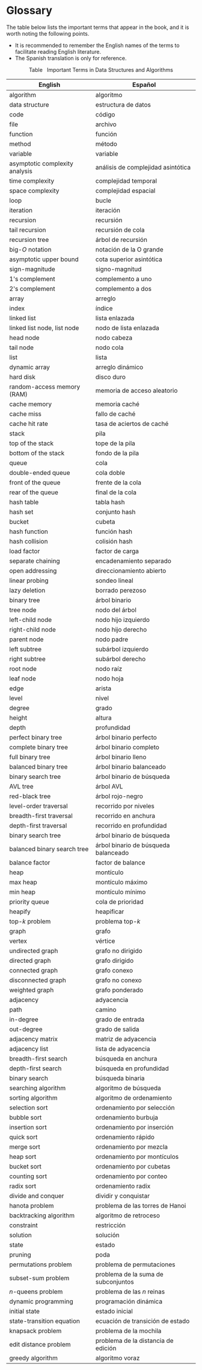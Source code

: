 # Glossary

The table below lists the important terms that appear in the book, and it is worth noting the following points.

- It is recommended to remember the English names of the terms to facilitate reading English literature.
- The Spanish translation is only for reference.


<p align="center"> Table <id> &nbsp; Important Terms in Data Structures and Algorithms </p>

| English                        | Español                                |
| ------------------------------ | -------------------------------------- |
| algorithm                      | algoritmo                             |
| data structure                 | estructura de datos                    |
| code                           | código                                |
| file                          | archivo                               |
| function                      | función                               |
| method                        | método                                |
| variable                      | variable                              |
| asymptotic complexity analysis | análisis de complejidad asintótica    |
| time complexity               | complejidad temporal                   |
| space complexity              | complejidad espacial                   |
| loop                          | bucle                                 |
| iteration                     | iteración                             |
| recursion                     | recursión                             |
| tail recursion                | recursión de cola                     |
| recursion tree                | árbol de recursión                    |
| big-$O$ notation              | notación de la O grande               |
| asymptotic upper bound        | cota superior asintótica              |
| sign-magnitude               | signo-magnitud                        |
| 1's complement               | complemento a uno                     |
| 2's complement               | complemento a dos                     |
| array                         | arreglo                               |
| index                         | índice                                |
| linked list                   | lista enlazada                        |
| linked list node, list node   | nodo de lista enlazada                |
| head node                     | nodo cabeza                           |
| tail node                     | nodo cola                             |
| list                          | lista                                 |
| dynamic array                 | arreglo dinámico                      |
| hard disk                     | disco duro                            |
| random-access memory (RAM)    | memoria de acceso aleatorio           |
| cache memory                  | memoria caché                         |
| cache miss                    | fallo de caché                        |
| cache hit rate                | tasa de aciertos de caché             |
| stack                         | pila                                  |
| top of the stack              | tope de la pila                       |
| bottom of the stack           | fondo de la pila                      |
| queue                         | cola                                  |
| double-ended queue            | cola doble                            |
| front of the queue            | frente de la cola                     |
| rear of the queue             | final de la cola                      |
| hash table                    | tabla hash                            |
| hash set                      | conjunto hash                         |
| bucket                        | cubeta                                |
| hash function                 | función hash                          |
| hash collision                | colisión hash                         |
| load factor                   | factor de carga                       |
| separate chaining             | encadenamiento separado               |
| open addressing               | direccionamiento abierto              |
| linear probing                | sondeo lineal                         |
| lazy deletion                 | borrado perezoso                      |
| binary tree                   | árbol binario                         |
| tree node                     | nodo del árbol                        |
| left-child node               | nodo hijo izquierdo                   |
| right-child node              | nodo hijo derecho                     |
| parent node                   | nodo padre                            |
| left subtree                  | subárbol izquierdo                    |
| right subtree                 | subárbol derecho                      |
| root node                     | nodo raíz                             |
| leaf node                     | nodo hoja                             |
| edge                          | arista                                |
| level                         | nivel                                 |
| degree                        | grado                                 |
| height                        | altura                                |
| depth                         | profundidad                           |
| perfect binary tree           | árbol binario perfecto                |
| complete binary tree          | árbol binario completo                |
| full binary tree              | árbol binario lleno                   |
| balanced binary tree          | árbol binario balanceado              |
| binary search tree            | árbol binario de búsqueda             |
| AVL tree                      | árbol AVL                             |
| red-black tree                | árbol rojo-negro                      |
| level-order traversal         | recorrido por niveles                 |
| breadth-first traversal       | recorrido en anchura                  |
| depth-first traversal         | recorrido en profundidad              |
| binary search tree            | árbol binario de búsqueda             |
| balanced binary search tree   | árbol binario de búsqueda balanceado  |
| balance factor               | factor de balance                     |
| heap                          | montículo                             |
| max heap                      | montículo máximo                      |
| min heap                      | montículo mínimo                      |
| priority queue                | cola de prioridad                     |
| heapify                       | heapificar                            |
| top-$k$ problem               | problema top-$k$                      |
| graph                         | grafo                                 |
| vertex                        | vértice                               |
| undirected graph              | grafo no dirigido                     |
| directed graph                | grafo dirigido                        |
| connected graph               | grafo conexo                          |
| disconnected graph            | grafo no conexo                       |
| weighted graph                | grafo ponderado                       |
| adjacency                     | adyacencia                            |
| path                          | camino                                |
| in-degree                     | grado de entrada                      |
| out-degree                    | grado de salida                       |
| adjacency matrix              | matriz de adyacencia                  |
| adjacency list                | lista de adyacencia                   |
| breadth-first search          | búsqueda en anchura                   |
| depth-first search            | búsqueda en profundidad               |
| binary search                 | búsqueda binaria                      |
| searching algorithm           | algoritmo de búsqueda                 |
| sorting algorithm             | algoritmo de ordenamiento             |
| selection sort                | ordenamiento por selección            |
| bubble sort                   | ordenamiento burbuja                  |
| insertion sort                | ordenamiento por inserción            |
| quick sort                    | ordenamiento rápido                   |
| merge sort                    | ordenamiento por mezcla               |
| heap sort                     | ordenamiento por montículos           |
| bucket sort                   | ordenamiento por cubetas              |
| counting sort                 | ordenamiento por conteo               |
| radix sort                    | ordenamiento radix                    |
| divide and conquer            | dividir y conquistar                  |
| hanota problem                | problema de las torres de Hanoi       |
| backtracking algorithm        | algoritmo de retroceso                |
| constraint                    | restricción                           |
| solution                      | solución                              |
| state                         | estado                                |
| pruning                       | poda                                  |
| permutations problem          | problema de permutaciones             |
| subset-sum problem            | problema de la suma de subconjuntos   |
| $n$-queens problem            | problema de las $n$ reinas            |
| dynamic programming           | programación dinámica                 |
| initial state                 | estado inicial                        |
| state-transition equation     | ecuación de transición de estado      |
| knapsack problem             | problema de la mochila                |
| edit distance problem         | problema de la distancia de edición   |
| greedy algorithm              | algoritmo voraz                       |
